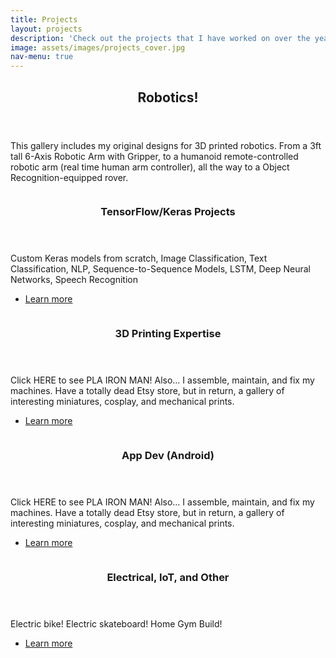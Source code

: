 ```yaml
---
title: Projects
layout: projects
description: 'Check out the projects that I have worked on over the years.'
image: assets/images/projects_cover.jpg
nav-menu: true
---
```


<!-- Main -->
<div id="main">

<!-- One -->
<section id="one">
	<div class="inner">
		<header class="major">
			<h2>Robotics!</h2>
		</header>
		<p>This gallery includes my original designs for 3D printed robotics. From a 3ft tall 6-Axis Robotic Arm with Gripper, 
			to a humanoid remote-controlled robotic arm (real time human arm controller),
			all the way to a Object Recognition-equipped rover.
		</p>
	</div>
</section>

<!-- Two -->
<section id="two" class="spotlights">
	<section>
		<a href="projects.html" class="image">
			<img src="{% link assets/images/pic08.jpg %}" alt="" data-position="center center" />
		</a>
		<div class="content">
			<div class="inner">
				<header class="major">
					<h3>TensorFlow/Keras Projects</h3>
				</header>
				<p>Custom Keras models from scratch, Image Classification, Text Classification, NLP, Sequence-to-Sequence Models, 
					LSTM, Deep Neural Networks, Speech Recognition</p>
				<ul class="actions">
					<li><a href="projects.html" class="button">Learn more</a></li>
				</ul>
			</div>
		</div>
	</section>
	<section>
		<a href="projects.html" class="image">
			<img src="{% link assets/images/pic09.jpg %}" alt="" data-position="top center" />
		</a>
		<div class="content">
			<div class="inner">
				<header class="major">
					<h3>3D Printing Expertise</h3>
				</header>
				<p>Click HERE to see PLA IRON MAN! Also... I assemble, maintain, and fix my machines. Have a totally dead Etsy store, 
					but in return, a gallery of interesting miniatures, cosplay, and mechanical prints.</p>
				<ul class="actions">
					<li><a href="projects.html" class="button">Learn more</a></li>
				</ul>
			</div>
		</div>
	</section>
	<section>
		<a href="projects.html" class="image">
			<img src="{% link assets/images/pic10.jpg %}" alt="" data-position="25% 25%" />
		</a>
		<div class="content">
			<div class="inner">
				<header class="major">
					<h3>App Dev (Android)</h3>
				</header>
				<p>Click HERE to see PLA IRON MAN! Also... I assemble, maintain, and fix my machines. Have a totally dead Etsy store, 
				but in return, a gallery of interesting miniatures, cosplay, and mechanical prints.</p>
				<ul class="actions">
					<li><a href="projects.html" class="button">Learn more</a></li>
				</ul>
			</div>
		</div>
	</section>
	<section>
	<a href="projects.html" class="image">
		<img src="{% link assets/images/pic09.jpg %}" alt="" data-position="top center" />
	</a>
	<div class="content">
		<div class="inner">
			<header class="major">
				<h3>Electrical, IoT, and Other</h3>
			</header>
			<p>Electric bike! Electric skateboard! Home Gym Build!</p>
			<ul class="actions">
				<li><a href="projects.html" class="button">Learn more</a></li>
			</ul>
		</div>
	</div>
</section>
</section>

</div>
